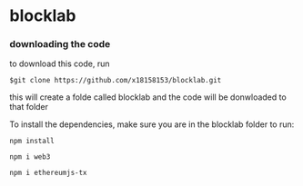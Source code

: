 # blocklab

### downloading the code ###

to download this code, run

```$git clone https://github.com/x18158153/blocklab.git```


this will create a folde called blocklab and the code will be donwloaded to that folder

To install the dependencies, make sure you are in the blocklab folder to run:

```npm install```

```npm i web3```

```npm i ethereumjs-tx```

